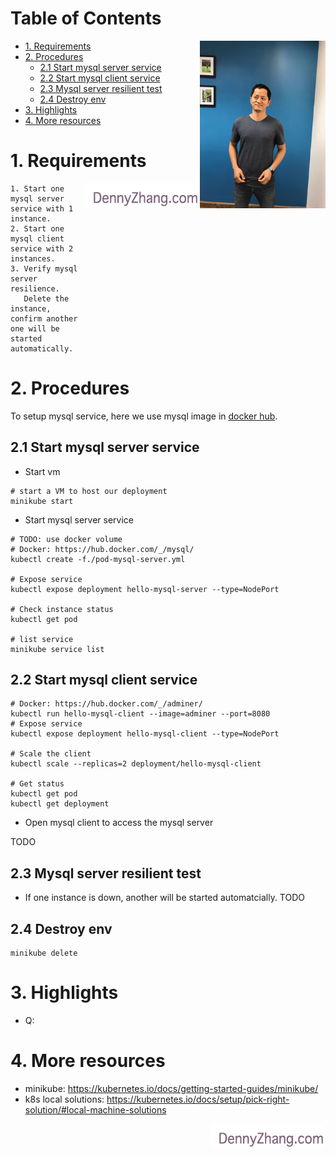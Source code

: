Table of Contents
=================
<a href="https://www.dennyzhang.com"><img align="right" width="201" height="268" src="https://raw.githubusercontent.com/USDevOps/mywechat-slack-group/master/images/denny_201706.png"></a>

   * [1. Requirements](#1-requirements)
   * [2. Procedures](#2-procedures)
      * [2.1 Start mysql server service](#21-start-mysql-server-service)
      * [2.2 Start mysql client service](#22-start-mysql-client-service)
      * [2.3 Mysql server resilient test](#23-mysql-server-resilient-test)
      * [2.4 Destroy env](#24-destroy-env)
   * [3. Highlights](#3-highlights)
   * [4. More resources](#4-more-resources)

# 1. Requirements
<a href="https://www.dennyzhang.com"><img align="right" width="185" height="37" src="https://raw.githubusercontent.com/USDevOps/mywechat-slack-group/master/images/dns_small.png"></a>
```
1. Start one mysql server service with 1 instance.
2. Start one mysql client service with 2 instances.
3. Verify mysql server resilience.
   Delete the instance, confirm another one will be started automatically.
```

# 2. Procedures

To setup mysql service, here we use mysql image in [docker hub](https://hub.docker.com/_/mysql/).

## 2.1 Start mysql server service
- Start vm
```
# start a VM to host our deployment
minikube start
```

- Start mysql server service
```
# TODO: use docker volume
# Docker: https://hub.docker.com/_/mysql/
kubectl create -f./pod-mysql-server.yml

# Expose service
kubectl expose deployment hello-mysql-server --type=NodePort

# Check instance status
kubectl get pod

# list service
minikube service list
```

## 2.2 Start mysql client service
```
# Docker: https://hub.docker.com/_/adminer/
kubectl run hello-mysql-client --image=adminer --port=8080
# Expose service
kubectl expose deployment hello-mysql-client --type=NodePort

# Scale the client
kubectl scale --replicas=2 deployment/hello-mysql-client

# Get status
kubectl get pod
kubectl get deployment
```

- Open mysql client to access the mysql server

TODO

## 2.3 Mysql server resilient test
- If one instance is down, another will be started automatcially.
TODO

## 2.4 Destroy env
```
minikube delete
```

# 3. Highlights
- Q:

# 4. More resources
- minikube: https://kubernetes.io/docs/getting-started-guides/minikube/
- k8s local solutions: https://kubernetes.io/docs/setup/pick-right-solution/#local-machine-solutions

<a href="https://www.dennyzhang.com"><img align="right" width="185" height="37" src="https://raw.githubusercontent.com/USDevOps/mywechat-slack-group/master/images/dns_small.png"></a>
